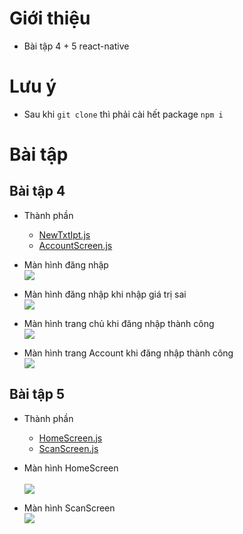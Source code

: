 ﻿# Giới thiệu
- Bài tập 4 + 5 react-native

# Lưu ý
- Sau khi `git clone` thì phải cài hết package `npm i`

# Bài tập


## Bài tập 4
- Thành phần 
    - [NewTxtIpt.js](./components/NewTxtIpt.js)
    - [AccountScreen.js](./app/tab/AccountScreen.js)

- Màn hình đăng nhập <br>
    <img src="./img/loginScreen.png">
- Màn hình đăng nhập khi nhập giá trị sai <br>
    <img src="./img/loginIllegal.png">
- Màn hình trang chủ khi đăng nhập thành công <br>
    <img src="./img/loginSuccess1.png">
- Màn hình trang Account khi đăng nhập thành công <br>
    <img src="./img/loginSuccess2.png">


## Bài tập 5
- Thành phần 
  - [HomeScreen.js](./app/tab/HomeScreen.js)
  - [ScanScreen.js](./app/tab/ScanScreen.js)

- Màn hình HomeScreen <br>  
    <img src="./img/b5home.png">

- Màn hình ScanScreen <br>
    <img src="./img/b5scan.png">
